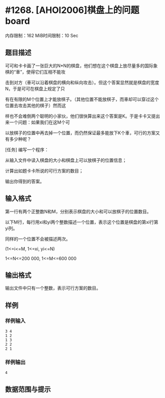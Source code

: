 # #1268. [AHOI2006]棋盘上的问题board

内存限制：162 MiB时间限制：10 Sec

## 题目描述

可可和卡卡画了一张巨大的N*N的棋盘，他们想在这个棋盘上放尽量多的国际象棋的&ldquo;車&rdquo;，使得它们互相不能攻

击到对方（車可以沿着棋盘的横向和纵向攻击）。但这个答案显然就是棋盘的宽度N，于是可可在棋盘上规定了只

有在有限的M个位置上才能放棋子。（其他位置不能放棋子，而車却可以穿过这个位置去攻击其他的棋子）然而这

样也不会难倒两个聪明的小家伙，他们很快算出来这个答案是K。于是卡卡又提出来一个问题：如果我们在这M个可

以放棋子的位置中再去掉一个位置，而仍然保证最多能放下K个車，可行的方案又有多少种呢？ 

[任务] 编写一个程序： 

从输入文件中读入棋盘的大小和棋盘上可以放棋子的位置信息； 

计算出如题卡卡所说的可行方案的数目； 

输出你得到的答案。

## 输入格式

第一行有两个正整数N和M，分别表示棋盘的大小和可以放棋子的位置数目。 

以下M行，每行用xi和yi两个整数描述一个位置，表示这个位置是棋盘的第xi行第yi列。

同样的一个位置不会被描述两次。

(1<=i<=M, 1<=xi, yi<=N)

1<=N<=200 000, 1<=M<=600 000

## 输出格式

输出文件中只有一个整数，表示可行方案的数目。

## 样例

### 样例输入

    
    3 4
    1 2
    1 3
    2 2
    2 1
    

### 样例输出

    
    4
    

## 数据范围与提示
